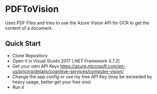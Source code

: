 # PDFToVision

Uses PDF Files and tries to use the Azure Vision API for OCR to get the content of a document. 

## Quick Start

- Clone Repository
- Open it in Visual Stuido 2017 (.NET Framework 4.7.2)
- Get your own API Keys https://azure.microsoft.com/en-us/pricing/details/cognitive-services/computer-vision/
- Change the app.config or use my free API Key (may be exceeded by heavy usage, better get your free one)
- Run it
